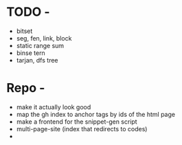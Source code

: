 # TODO - 

- bitset
- seg, fen, link, block
- static range sum
- binse tern
- tarjan, dfs tree

# Repo - 

- make it actually look good
- map the gh index to anchor tags by ids of the html page
- make a frontend for the snippet-gen script
- multi-page-site (index that redirects to codes)
- 